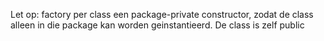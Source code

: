 Let op:
factory
per class een package-private constructor, zodat de class alleen in die package kan worden geinstantieerd.
De class is zelf public